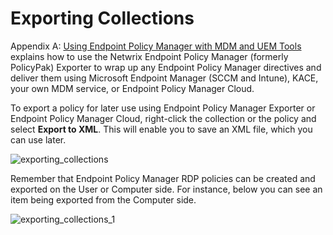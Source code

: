 # Exporting Collections

Appendix A: [Using Endpoint Policy Manager with MDM and UEM Tools](/docs/endpointpolicymanager/mdm/uemtools.md) explains how
to use the Netwrix Endpoint Policy Manager (formerly PolicyPak) Exporter to wrap up any Endpoint
Policy Manager directives and deliver them using Microsoft Endpoint Manager (SCCM and Intune), KACE,
your own MDM service, or Endpoint Policy Manager Cloud.

To export a policy for later use using Endpoint Policy Manager Exporter or Endpoint Policy Manager
Cloud, right-click the collection or the policy and select **Export to XML**. This will enable you
to save an XML file, which you can use later.

![exporting_collections](/img/product_docs/endpointpolicymanager/softwarepackage/exporting_collections.webp)

Remember that Endpoint Policy Manager RDP policies can be created and exported on the User or
Computer side. For instance, below you can see an item being exported from the Computer side.

![exporting_collections_1](/img/product_docs/endpointpolicymanager/softwarepackage/exporting_collections_1.webp)
